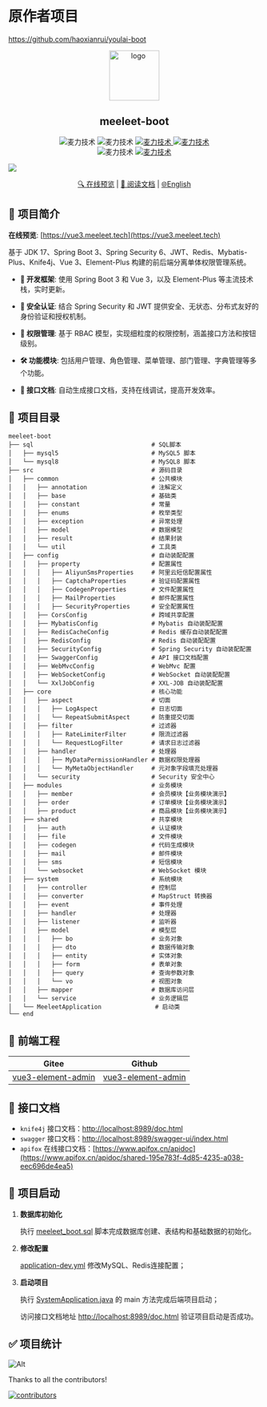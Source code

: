 # 原作者项目
https://github.com/haoxianrui/youlai-boot

<div align="center">
   <img alt="logo" width="100" height="100" src="https://foruda.gitee.com/images/1724259461244885014/4de96569_716974.png">
   <h2>meeleet-boot</h2>
   <img alt="麦力技术" src="https://img.shields.io/badge/Java -17-brightgreen.svg"/>
   <img alt="麦力技术" src="https://img.shields.io/badge/SpringBoot-3.3.4-green.svg"/>
   <a href="https://gitee.com/jaychang/meeleet-boot" target="_blank">
     <img alt="麦力技术" src="https://gitee.com/jaychang/meeleet-boot/badge/star.svg"/>
   </a>     
   <a href="https://github.com/jaychang9" target="_blank">
     <img alt="麦力技术" src="https://img.shields.io/github/stars/haoxianrui/meeleet-boot.svg?style=social&label=Stars"/>
   </a>
   <br/>
   <img alt="麦力技术" src="https://img.shields.io/badge/license-Apache%20License%202.0-blue.svg"/>
   <a href="https://gitee.com/meeleetorg" target="_blank">
     <img alt="麦力技术" src="https://img.shields.io/badge/Author-麦力开源组织-orange.svg"/>
   </a>
</div>

![](https://raw.gitmirror.com/meeleettech/image/main/docs/rainbow.png)

<div align="center">
  <a target="_blank" href="https://admin.meeleet.tech/">🔍 在线预览</a> |  <a target="_blank" href="https://doc.meeleet.tech/%E5%89%8D%E5%90%8E%E7%AB%AF%E6%A8%A1%E6%9D%BF/%E5%90%8E%E7%AB%AF%E6%89%8B%E5%86%8C/%E9%A1%B9%E7%9B%AE%E7%AE%80%E4%BB%8B.html">📖 阅读文档</a> | <a href="./README.en-US.md">🌐English</a>
</div>

## 📢 项目简介

**在线预览**: [https://vue3.meeleet.tech](https://vue3.meeleet.tech)

基于 JDK 17、Spring Boot 3、Spring Security 6、JWT、Redis、Mybatis-Plus、Knife4j、Vue 3、Element-Plus 构建的前后端分离单体权限管理系统。

- **🚀 开发框架**: 使用 Spring Boot 3 和 Vue 3，以及 Element-Plus 等主流技术栈，实时更新。

- **🔐 安全认证**: 结合 Spring Security 和 JWT 提供安全、无状态、分布式友好的身份验证和授权机制。

- **🔑 权限管理**: 基于 RBAC 模型，实现细粒度的权限控制，涵盖接口方法和按钮级别。

- **🛠️ 功能模块**: 包括用户管理、角色管理、菜单管理、部门管理、字典管理等多个功能。

- **📘 接口文档**: 自动生成接口文档，支持在线调试，提高开发效率。

## 📁 项目目录
```
meeleet-boot
├── sql                                 # SQL脚本
│   ├── mysql5                          # MySQL5 脚本
│   └── mysql8                          # MySQL8 脚本
├── src                                 # 源码目录
│   ├── common                          # 公共模块
│   │   ├── annotation                  # 注解定义
│   │   ├── base                        # 基础类
│   │   ├── constant                    # 常量
│   │   ├── enums                       # 枚举类型
│   │   ├── exception                   # 异常处理
│   │   ├── model                       # 数据模型
│   │   ├── result                      # 结果封装
│   │   └── util                        # 工具类
│   ├── config                          # 自动装配配置
│   │   ├── property                    # 配置属性
│   │   │   ├── AliyunSmsProperties     # 阿里云短信配置属性
│   │   │   ├── CaptchaProperties       # 验证码配置属性
│   │   │   ├── CodegenProperties       # 文件配置属性
│   │   │   ├── MailProperties          # 邮件配置属性
│   │   │   ├── SecurityProperties      # 安全配置属性
│   │   ├── CorsConfig                  # 跨域共享配置
│   │   ├── MybatisConfig               # Mybatis 自动装配配置
│   │   ├── RedisCacheConfig            # Redis 缓存自动装配配置
│   │   ├── RedisConfig                 # Redis 自动装配配置
│   │   ├── SecurityConfig              # Spring Security 自动装配配置
│   │   ├── SwaggerConfig               # API 接口文档配置
│   │   ├── WebMvcConfig                # WebMvc 配置
│   │   ├── WebSocketConfig             # WebSocket 自动装配配置
│   │   └── XxlJobConfig                # XXL-JOB 自动装配配置
│   ├── core                            # 核心功能
│   │   ├── aspect                      # 切面
│   │   │   ├── LogAspect               # 日志切面
│   │   │   └── RepeatSubmitAspect      # 防重提交切面
│   │   ├── filter                      # 过滤器
│   │   │   ├── RateLimiterFilter       # 限流过滤器
│   │   │   └── RequestLogFilter        # 请求日志过滤器
│   │   ├── handler                     # 处理器
│   │   │   ├── MyDataPermissionHandler # 数据权限处理器
│   │   │   └── MyMetaObjectHandler     # 元对象字段填充处理器
│   │   └── security                    # Security 安全中心
│   ├── modules                         # 业务模块
│   │   ├── member                      # 会员模块【业务模块演示】
│   │   ├── order                       # 订单模块【业务模块演示】
│   │   ├── product                     # 商品模块【业务模块演示】
│   ├── shared                          # 共享模块
│   │   ├── auth                        # 认证模块
│   │   ├── file                        # 文件模块
│   │   ├── codegen                     # 代码生成模块
│   │   ├── mail                        # 邮件模块
│   │   ├── sms                         # 短信模块
│   │   └── websocket                   # WebSocket 模块
│   ├── system                          # 系统模块
│   │   ├── controller                  # 控制层
│   │   ├── converter                   # MapStruct 转换器
│   │   ├── event                       # 事件处理
│   │   ├── handler                     # 处理器
│   │   ├── listener                    # 监听器
│   │   ├── model                       # 模型层
│   │   │   ├── bo                      # 业务对象
│   │   │   ├── dto                     # 数据传输对象
│   │   │   ├── entity                  # 实体对象
│   │   │   ├── form                    # 表单对象
│   │   │   ├── query                   # 查询参数对象
│   │   │   └── vo                      # 视图对象
│   │   ├── mapper                      # 数据库访问层
│   │   └── service                     # 业务逻辑层
│   └── MeeleetApplication               # 启动类
└── end                             
```

## 🌺 前端工程
| Gitee | Github |
|-------|------|
| [vue3-element-admin](https://gitee.com/meeleetorg/vue3-element-admin)  | [vue3-element-admin](https://github.com/meeleettech/vue3-element-admin)  |


## 🌈 接口文档

- `knife4j` 接口文档：[http://localhost:8989/doc.html](http://localhost:8989/doc.html)
- `swagger` 接口文档：[http://localhost:8989/swagger-ui/index.html](http://localhost:8989/swagger-ui/index.html)
- `apifox`  在线接口文档：[https://www.apifox.cn/apidoc](https://www.apifox.cn/apidoc/shared-195e783f-4d85-4235-a038-eec696de4ea5)


## 🚀 项目启动

1. **数据库初始化**

    执行 [meeleet_boot.sql](sql/mysql8/meeleet_boot.sql) 脚本完成数据库创建、表结构和基础数据的初始化。

2. **修改配置**

    [application-dev.yml](src/main/resources/application-dev.yml) 修改MySQL、Redis连接配置；

3. **启动项目**

    执行 [SystemApplication.java](src/main/java/com/meeleet/boot/MeeleetApplication.java) 的 main 方法完成后端项目启动；

    访问接口文档地址 [http://localhost:8989/doc.html](http://localhost:8989/doc.html) 验证项目启动是否成功。

## ✅ 项目统计

![Alt](https://repobeats.axiom.co/api/embed/544c5c0b5b3611a6c4d5ef0faa243a9066b89659.svg "Repobeats analytics image")

Thanks to all the contributors!

[![contributors](https://contrib.rocks/image?repo=jaychang9/meeleet-boot)](https://github.com/jaychang9/meeleet-boot/graphs/contributors)


